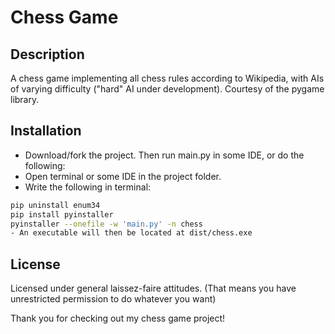 # Chess Game

## Description
A chess game implementing all chess rules according to Wikipedia, with AIs of varying difficulty ("hard" AI under development). Courtesy of the pygame library.

## Installation
- Download/fork the project. Then run main.py in some IDE, or do the following:
- Open terminal or some IDE in the project folder.
- Write the following in terminal:
```sh
pip uninstall enum34
pip install pyinstaller
pyinstaller --onefile -w 'main.py' -n chess
- An executable will then be located at dist/chess.exe
```

## License
Licensed under general laissez-faire attitudes. (That means you have unrestricted permission to do whatever you want)

Thank you for checking out my chess game project!

